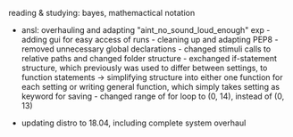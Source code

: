 reading & studying: bayes, mathemactical notation

- ansl: overhauling and adapting "aint_no_sound_loud_enough" exp
      - adding gui for easy access of runs
      - cleaning up and adapting PEP8
      - removed unnecessary global declarations
      - changed stimuli calls to relative paths and changed folder structure
      - exchanged if-statement structure, which previously was used to differ between settings, to function statements
        -> simplifying structure into either one function for each setting or writing general function, which simply
           takes setting as keyword for saving
      - changed range of for loop to (0, 14), instead of (0, 13)
           
- updating distro to 18.04, including complete system overhaul
